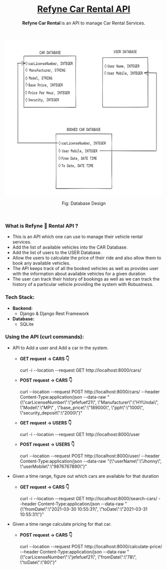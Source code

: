<h1 align="center"><a href="https://refyne-car-rental-api.herokuapp.com/" target="_blank">Refyne Car Rental API</a></h1>
<p align="center">
  <b> Refyne Car Rental </b> is an API to manage Car Rental Services.
</p>
<br>
<p align="center">
<img src="https://github.com/divy-14/Refyne_CarRental/blob/main/DataBaseLayout.png" alt="demo Xmeme" width="800px" height="500px">
</p>
<p align="center"> Fig: Database Design</p>
<br>

<h3>What is Refyne 🚗 Rental API ?</h3>
<ul>
  <li> This is an API which one can use to manage their vehicle rental services. </li>
  <li> Add the list of available vehicles into the CAR Database. </li>
  <li> Add the list of users to the USER Database. </li>
  <li> Allow the users to calculate the price of their ride and also allow them to book any available vehicles. </li>
  <li> The API keeps track of all the booked vehicles as well as provides user with the information about available vehicles for a given duration </li>
  <li> The user can track their history of bookings as well as we can track the history of a particular vehicle providing the system with Robustness.
</ul>

<h3>Tech Stack:</h3>
<ul>
<li> <b>Backend:</b>
<ul> 
<li> Django & Django Rest Framework</li>
</ul>
</li>
<li> <b>Database:</b>
<ul> 
<li> SQLite </li>
</ul> 
</li>
</ul>

<h3>Using the API (curl commands):</h3>

<ul>
<li> API to Add a user and Add a car in the system. 
<br>
<br>
<ul>
  <li><b>GET request -> CARS 👇</b> <p> curl -i --location --request GET  http://localhost:8000/cars/ </p></li>

  <li><b>POST request -> CARS 👇</b> <p>curl --location --request POST http://localhost:8000/cars/ --header Content-Type:application/json --data-raw "{\"carLicenseNumber\":\"jefefuef21\",  \"Manufacturer\":\"HYUndai\",  \"Model\":\"MP\" , \"base_price\":\"189000\", \"pph\":\"1000\", \"security_deposit\":\"2000\"}"</p> </li>
  
  <li><b>GET request -> USERS 👇</b> <p>curl -i --location --request GET  http://localhost:8000/user </p></li>
  
  <li><b>POST request -> USERS 👇</b> <p>curl --location --request POST http://localhost:8000/user/ --header Content-Type:application/json --data-raw "{\"userName\":\"Jhonny\",  \"userMobile\":\"9876767890\"}"</p> </li>
</ul>
</li>

<li> Given a time range, figure out which cars are available for that duration
<br>
<br>
<ul>
  <li><b>GET request -> CARS 👇</b> <p> curl -i --location --request GET http://localhost:8000/search-cars/ --header Content-Type:application/json --data-raw "{\"fromDate\":\"2021-03-30 10:55:31\", \"toDate\":\"2021-03-31 10:55:31\"}"</p></li> 
</ul>
</li>

<li> Given a time range calculate pricing for that car.
<br>
<br>
<ul>
  <li><b>POST request -> CARS 👇</b> <p> curl --location --request POST http://localhost:8000/calculate-price/ --header Content-Type:application/json --data-raw "{\"carLicenseNumber\":\"jefefuef21\",  \"fromDate\":\"78\", \"toDate\":\"80\"}"</p></li> 
</ul>
</li>



<ul>









